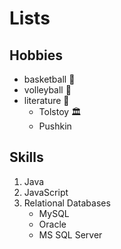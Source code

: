# Lists

## Hobbies

- basketball 🏀
- volleyball  🏐
- literature 📖
  - Tolstoy 🏛️
  - Pushkin


## Skills
1. Java 
2. JavaScript
3. Relational Databases
    * MySQL
    * Oracle
    * MS SQL Server


